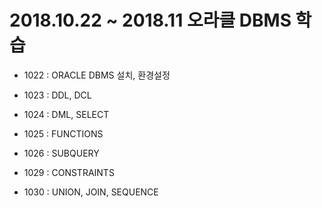 # 2018.10.22 ~ 2018.11    오라클 DBMS 학습

- 1022 : ORACLE DBMS 설치, 환경설정

- 1023 : DDL, DCL

- 1024 : DML, SELECT

- 1025 : FUNCTIONS

- 1026 : SUBQUERY

- 1029 : CONSTRAINTS

- 1030 : UNION, JOIN, SEQUENCE
